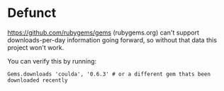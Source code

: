 # Defunct

https://github.com/rubygems/gems (rubygems.org) can't support downloads-per-day information going forward, so without that data this project won't work.

You can verify this by running:

`Gems.downloads 'coulda', '0.6.3' # or a different gem thats been downloaded recently`
